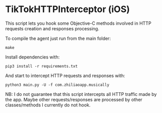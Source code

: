 # TikTokHTTPInterceptor (iOS)

This script lets you hook some Objective-C methods involved in HTTP requests creation and responses processing.

To compile the agent just run from the main folder:
```
make
```

Install dependencies with:
```
pip3 install -r requirements.txt
```

And start to intercept HTTP requests and responses with:
```
python3 main.py -U -f com.zhiliaoapp.musically
```

NB: I do not guarantee that this script intercepts all HTTP traffic made by the app. Maybe other requests/responses are processed by other classes/methods I currently do not hook.
